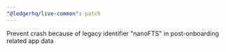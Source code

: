 ```yaml
---
"@ledgerhq/live-common": patch
---
```


Prevent crash because of legacy identifier "nanoFTS" in post-onboarding related app data
